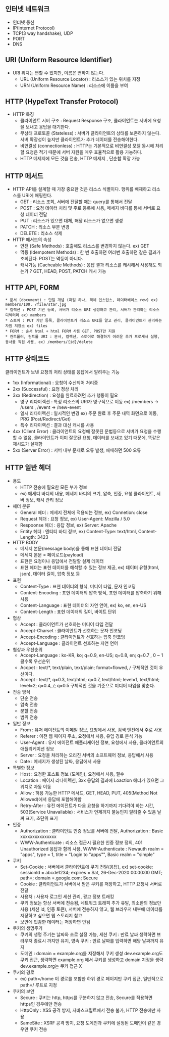 인터넷 네트워크
---
* 인터넷 통신
* IP(Internet Protocol)
* TCP(3 way handshake), UDP
* PORT
* DNS

URI (Uniform Resource Identifier)
---
* URI 위치는 변할 수 있지만, 이름은 변하지 않는다.
  + URL (Uniform Resource Locator) : 리소스가 있는 위치를 지정
  + URN (Uniform Resource Name) : 리소스에 이름을 부여

HTTP (HypeText Transfer Protocol)
---
* HTTP 특징
  - 클라이언트 서버 구조 : Request Response 구조, 클라이언트는 서버에 요청을 보내고 응답을 대기한다.
  - 무상태 프로토콜 (Stateless) : 서버가 클라이언트의 상태를 보존하지 않는다. 서버 확장성이 높지만 클라이언트가 추가 데이터를 전송해야한다.
  - 비연결성 (connectionless) : HTTP는 기본적으로 비연결성 모델 동시에 처리할 요청은 적기 때문에 서버 자원을 매우 효율적으로 활용 가능하다.
  - HTTP 메세지에 모든 것을 전송, HTTP 메세지 , 단순함 확장 가능

HTTP 메서드
---
  * HTTP API를 설계할 때 가장 중요한 것은 리소스 식별이다. 행위를 배제하고 리소스를 URI에 매핑한다.
    - GET : 리소스 조회, 서버에 전달할 때는 query를 통해서 전달
    - POST : 요청 데이터 처리 및 주로 등록에 사용, 메세지 바디를 통해 서버로 요청 데이터 전달 
    - PUT : 리소스가 있으면 대체, 해당 리소스가 없으면 생성 
    - PATCH : 리소스 부분 변경
    - DELETE : 리소스 삭제
  * HTTP 메서드의 속성
    - 안전 (Safe Methods) : 호출해도 리소스를 변경하지 않는다. ex) GET
    - 멱등 (Idempotent Methods) : 한 번 호출하던 여러번 호출하던 같은 결과가 조회된다. POST는 멱등이 아니다.
    - 캐시가능 (Cacheable Methods) : 응답 결과 리소스를 캐시해서 사용해도 되는가 ? GET, HEAD, POST, PATCH 캐시 가능

HTTP API, FORM
---
    * 문서 (document) : 단일 개념 (파일 하나, 객체 인스턴스, 데이터베이스 row) ex) members/100, /file/star.jpg
    * 컬렉션 : POST 기반 등록, 서버가 리소스 URI 생성하고 관리, 서버가 관리하는 리소스 디렉터리 ex) members
    * 스토어 : PUT 기반 등록, 클라이언트가 리소스 URI를 알고 관리, 클라이언트가 관리하는 자원 저장소 ex) files
    * FORM : 순서 html + html FORM 사용 GET, POST만 지원
    * 컨트롤러, 컨트롤 URI : 문서, 컬렉션, 스토어로 해결하기 어려운 추가 프로세서 실행, 동사를 직접 사용, ex) /members/{id}/delete

HTTP 상태코드
---

클라이언트가 보낸 요청의 처리 상태를 응답에서 알려주는 기능
  * 1xx (Informational) : 요청이 수신되어 처리중
  * 2xx (Successful) : 요청 정상 처리
  * 3xx (Redirection) : 요청을 완료하려면 추가 행동이 필요
    - 영구 리다이렉션 : 특정 리소스의 URI가 영구적으로 이동 ex) /members -> /users , /event -> /new-event
    - 일시 리다이렉션 : 일시적인 변경 ex) 주문 완료 후 주문 내역 화면으로 이동, PRG (Post/Redirect/Get)
    - 특수 리다이렉션 : 결과 대신 캐시를 사용
  * 4xx (Client Error) : 클라이언트의 요청에 잘못된 문법등으로 서버가 요청을 수행할 수 없음, 클라이언트가 이미 잘못된 요청, 데이터를 보내고 있기 때문에, 똑같은 재시도가 실패함
  * 5xx (Server Error) : 서버 내부 문제로 오류 발생, 애매하면 500 오류
 
 HTTP 일반 헤더
 ---
 
  * 용도
    - HTTP 전송에 필요한 모든 부가 정보
    - ex) 메세디 바디의 내용, 메세지 바디의 크기, 압축, 인증, 요청 클라이언트, 서버 정보, 캐시 관리 정보
  * 헤더 분류
    - General 헤더 : 메세지 전체에 적용되는 정보, ex) Connetion: close
    - Request 헤더 : 요청 정보, ex) User-Agent: Mozilla / 5.0
    - Respoonse 헤더 : 응답 정보, ex) Server: Apache
    - Entity 헤더 : 엔티티 바디 정보, ex) Content-Type: text/html, Content-Length: 3423
  * HTTP BODY
    - 메세지 본문(message body)을 통해 표현 데이터 전달
    - 메세지 본문 = 페이로드(payload)
    - 표현은 요청이나 응답에서 전달할 실제 데이터
    - 표현 헤더는 표현 데이터를 해석할 수 있는 정보 제공, ex) 데이터 유형(html, json), 데이터 길이, 압축 정보 등
  * 표현
    - Content-Type : 표현 데이터의 형식, 미디어 타입, 문자 인코딩
    - Content-Encoding : 표현 데이터의 압축 방식, 표현 데이터를 압축하기 위해 사용
    - Content-Language : 표현 데이터의 자연 언어, ex) ko, en, en-US
    - Content-Length : 표현 데이터의 길이, 바이트 단위
  * 협상
    - Accept : 클라이언트가 선호하는 미디어 타입 전달
    - Accept-Charset : 클라이언트가 선호하는 문자 인코딩
    - Accept-Encoding : 클라이언트가 선호하는 압축 인코딩
    - Accept-Language : 클라이언트 선호하는 자연 언어
  * 협상과 우선순위
    - Accept-Language : ko-KR, ko; q=0.9, en-US; q=0.8, en; q=0.7 , 0 ~ 1 클수록 우선순위
    - Accpet : text/*, text/plain, text/plain; format=flowed, */* 구체적인 것이 우선이다.
    - Accept : text/*, q=0.3, text/html; q=0.7, text/html; level=1, text/html; level=2; q=0.4, */*; q=0.5 구체적인 것을 기준으로 미디어 타입을 맞춘다.
  * 전송 방식
    - 단순 전송
    - 압축 전송
    - 분할 전송
    - 범위 전송
  * 일반 정보
    - From : 유저 에이전트의 이메일 정보, 요청에서 사용, 검색 엔진에서 주로 사용
    - Referer : 이전 웹 페이지 주소, 요청에서 사용, 유입 경로 분석 가능
    - User-Agent : 유저 에이전트 애플리케이션 정보, 요청에서 사용, 클라이언트의 애플리케이션 정보
    - Server : 요청을 처리하는 오리진 서버의 소프트웨어 정보, 응답에서 사용
    - Date : 메세지가 생성된 날짜, 응답에서 사용
  * 특별한 정보
    - Host : 요청한 호스트 정보 (도메인), 요청에서 사용, 필수
    - Location :  페이지 리다이렉션, 3xx 응답의 결과에 Loaction 헤더가 있으면 그 위치로 자동 이동
    - Allow : 허용 가능한 HTTP 메서드, GET, HEAD, PUT, 405(Method Not Allowed)에서 응답에 포함해야함
    - Retry-After : 유전 에이전트가 다음 요청을 하기까지 기다려야 하는 시간, 503(Service Unavailable) : 서비스가 언제까지 불능인지 알려줄 수 있음
      날짜 표기, 초단위 표기
  * 인증
    - Authorization : 클라이언트 인증 정보를 서버에 전달, Authorization : Basic xxxxxxxxxxxxxxx
    - WWW-Authenticate : 리소스 접근시 필요한 인증 정보 정의, 401 Unauthorized 응답과 함께 사용, WWW-Authenticate : Newauth realm = "apps", type = 1, title = "Login to             \"apps\"", Basic realm = "simple"
  * 쿠키
    - Set-Cookie : 서버에서 클라이언트에 쿠기 전달(응답), ex) set-cookie: sessionId = abcde1234; expires = Sat, 26-Dec-2020 00:00:00 GMT; path=\; domain =.google.com; Secure
    - Cookie : 클라이언트가 서버에서 받은 쿠키를 저장하고, HTTP 요청시 서버로 전달
    - 사용처 : 사용자 로그인 세션 관리, 광고 정보 트래킹
    - 쿠키 정보는 항상 서버에 전송됨, 네트워크 트래픽 추가 유발, 최소한의 정보만 사용 (세션 id, 인증 토큰), 서버에 전송하지 않고, 웹 브라우저 내부에 데이터를 저장하고 싶으면 웹 스토리지 참고
    - 보안에 민감한 데이터는 저장하면 안됨
  * 쿠키의 생명주기
    - 쿠키의 생명 주기는 날짜와 초로 설정 가능, 세션 쿠키 : 만료 날짜 생략하면 브라우저 종료시 까지만 유지, 영속 쿠키 : 만료 날짜를 입력하면 해당 날짜까지 유지
    - 도메인 : domain = example.org를 지정해서 쿠키 생성 dev.example.org도 쿠키 접근, 생략하면 example.org 에서 쿠키를 생성하고 domain 지정을 생략 dev.example.org는 쿠키 접근 X
  * 쿠키의 경로
    - ex) path=/home 이 경로를 포함한 하위 경로 페이지만 쿠키 접근, 일반적으로 path=/ 루트로 지정
  * 쿠키의 보안
    - Secure : 쿠키는 http, https를 구분하지 않고 전송, Secure를 적용하면 https인 경우에만 전송
    - HttpOnly : XSS 공격 방지, 자바스크립트에서 전송 불가, HTTP 전송에만 사용
    - SameSite : XSRF 공격 방지, 요청 도메인과 쿠키에 설정된 도메인이 같은 경우만 쿠키 전송
 
